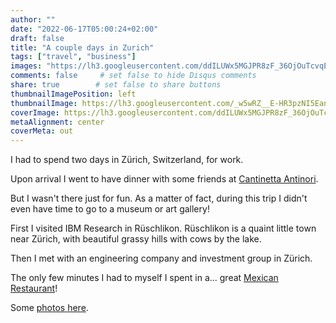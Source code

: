 ```yaml
---
author: ""
date: "2022-06-17T05:00:24+02:00"
draft: false
title: "A couple days in Zurich"
tags: ["travel", "business"]
images: "https://lh3.googleusercontent.com/ddILUWx5MGJPR8zF_36OjOuTcvqEkPjzhNsgDv6pzwOR5-uwiCQ6K9v9X7k0nn7llqoRZXpyKy4kXWiVlWCldoMVBpTBbAxLDkO_E5RtNurYDEvk1AqnEwiW1_a068iYW9U7P15evCs=w2400"
comments: false     # set false to hide Disqus comments
share: true        # set false to share buttons
thumbnailImagePosition: left
thumbnailImage: https://lh3.googleusercontent.com/_w5wRZ__E-HR3pzNI5EanXS7UlpsiPjB0KBJ3k-LyFBISb6rxMopejSGM6URgViL6edEChDmwvDHhVNyL5InZla3zeB920KQY4Rd1Vx7ZDXZaCHCqkZfce8xA9Pu42iTMxihve6bnS8=w2400
coverImage: https://lh3.googleusercontent.com/ddILUWx5MGJPR8zF_36OjOuTcvqEkPjzhNsgDv6pzwOR5-uwiCQ6K9v9X7k0nn7llqoRZXpyKy4kXWiVlWCldoMVBpTBbAxLDkO_E5RtNurYDEvk1AqnEwiW1_a068iYW9U7P15evCs=w2400
metaAlignment: center
coverMeta: out
---
```


I had to spend two days in Zürich, Switzerland, for work.

<!--more-->

Upon arrival I went to have dinner with some friends at [Cantinetta Antinori](https://www.bindella.ch/gastronomie/cantinetta-antinori).

But I wasn't there just for fun. As a matter of fact, during this trip I didn't even have time to go to a museum or art gallery!

First I visited IBM Research in Rüschlikon. Rüschlikon is a quaint little town near Zürich, with beautiful grassy hills with cows by the lake.

Then I met with an engineering company and investment group in Zürich.

The only few minutes I had to myself I spent in a... great [Mexican Restaurant](https://www.lataqueria.ch/)!

Some [photos here](https://photos.app.goo.gl/PcjHyvaY2po3G1vv5).